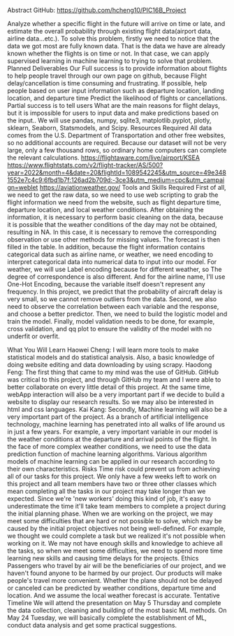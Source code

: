 Abstract
GitHub: https://github.com/hcheng10/PIC16B_Project

Analyze whether a specific flight in the future will arrive on time or late, and estimate the overall probability through existing flight data(airport data, airline data…etc.).
To solve this problem, firstly we need to notice that the data we got most are fully known data. That is the data we have are already known whether the flights is on time or not. In that case, we can apply supervised learning in machine learning to trying to solve that problem.
Planned Deliverables
Our Full success is to provide information about flights to help people travel through our own page on github, because Flight delay/cancellation is time consuming and frustrating. If possible, help people based on user input information such as departure location, landing location, and departure time Predict the likelihood of flights or cancellations.
Partial success is to tell users What are the main reasons for flight delays, but it is impossible for users to input data and make predictions based on the input..
We will use pandas, numpy, sqlite3, matplotlib.pyplot, plotly, sklearn, Seaborn, Statsmodels, and Scipy.
Resources Required
All data comes from the U.S. Department of Transportation and other free websites, so no additional accounts are required. Because our dataset will not be very large, only a few thousand rows, so ordinary home computers can complete the relevant calculations.
https://flightaware.com/live/airport/KSEA
https://www.flightstats.com/v2/flight-tracker/AS/500?year=2022&month=4&date=20&flightId=1089542245&utm_source=49e3481552e7c4c9:6fbd1b7f:126ad2b709d:-3ce3&utm_medium=cpc&utm_campaign=weblet
https://aviationweather.gov/
Tools and Skills Required
First of all, we need to get the raw data, so we need to use web scripting to grab the flight information we need from the website, such as flight departure time, departure location, and local weather conditions. After obtaining the information, it is necessary to perform basic cleaning on the data, because it is possible that the weather conditions of the day may not be obtained, resulting in NA. In this case, it is necessary to remove the corresponding observation or use other methods for missing values. The forecast is then filled in the table. In addition, because the flight information contains categorical data such as airline name, or weather, we need encoding to interpret categorical data into numerical data to input into our model. For weather, we will use Label encoding because for different weather, so The degree of correspondence is also different. And for the airline name, I'll use One-Hot Encoding, because the variable itself doesn't represent any frequency. In this project, we predict that the probability of aircraft delay is very small, so we cannot remove outliers from the data. Second, we also need to observe the correlation between each variable and the response, and choose a better predictor. Then, we need to build the logistic model and train the model. Finally, model validation needs to be done, for example, cross validation, and qq plot to ensure the validity of the model with no underfit or overfit.
 
What You Will Learn
Haowei Cheng: I will learn more tools to make statistical models and do statistical analysis. Also, a basic knowledge of doing website editing and data downloading by using scrapy.
Haodong Feng: The first thing that came to my mind was the use of GitHub. GitHub was critical to this project, and through GitHub my team and I were able to better collaborate on every little detail of this project. At the same time, webApp interaction will also be a very important part if we decide to build a website to display our research results. So we may also be interested in html and css languages.
Kai Kang: Secondly,  Machine learning will also be a very important part of the project. As a branch of artificial intelligence technology, machine learning has penetrated into all walks of life around us in just a few years. For example, a very important variable in our model is the weather conditions at the departure and arrival points of the flight. In the face of more complex weather conditions, we need to use the data prediction function of machine learning algorithms. Various algorithm models of machine learning can be applied in our research according to their own characteristics.
Risks
Time risk could prevent us from achieving all of our tasks for this project. We only have a few weeks left to work on this project and all team members have two or three other classes which mean completing all the tasks in our project may take longer than we expected. Since we're 'new workers' doing this kind of job, it's easy to underestimate the time it'll take team members to complete a project during the initial planning phase.
When we are working on the project, we may meet some difficulties that are hard or not possible to solve, which may be caused by the initial project objectives not being well-defined. For example, we thought we could complete a task but we realized it's not possible when working on it.
We may not have enough skills and knowledge to achieve all the tasks, so when we meet some difficulties, we need to spend more time learning new skills and causing time delays for the projects. 
Ethics
Passengers who travel by air will be the beneficiaries of our project, and we haven't found anyone to be harmed by our project. Our products will make people's travel more convenient. Whether the plane should not be delayed or canceled can be predicted by weather conditions, departure time and location. And we assume the local weather forecast is accurate.
Tentative Timeline
We will attend the presentation on May 5 Thursday and complete the data collection, cleaning and building of the most basic ML methods. 
On May 24 Tuesday, we will basically complete the establishment of ML, conduct data analysis and get some practical suggestions.
